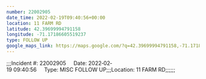 ```yaml
---
number: 22002905
date_time: 2022-02-19T09:40:56+00:00
location: 11 FARM RD
latitude: 42.39699994791158
longitude: -71.17186605519237
type: FOLLOW UP
google_maps_link: https://maps.google.com/?q=42.39699994791158,-71.17186605519237
---
```


;;;Incident #: 22002905     Date: 2022‐02‐19 09:40:56     Type: MISC FOLLOW UP;;;Location: 11 FARM RD;;;;;;
